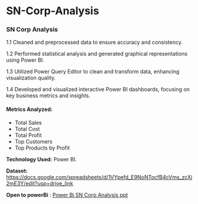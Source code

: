 # SN-Corp-Analysis
### SN Corp Analysis

1.1 Cleaned and preprocessed data to ensure accuracy and consistency.

1.2 Performed statistical analysis and generated graphical representations using Power BI.

1.3 Utilized Power Query Editor to clean and transform data, enhancing visualization quality.

1.4 Developed and visualized interactive Power BI dashboards, focusing on key business metrics and insights.

#### Metrics Analyzed:
- Total Sales
- Total Cost
- Total Profit
- Top Customers
- Top Products by Profit

**Technology Used:** Power BI.

**Dataset:** https://docs.google.com/spreadsheets/d/1VYpefd_E9NoNTocfB4cVms_zcXj2mE3Y/edit?usp=drive_link

**Open to powerBi** : [Power Bi SN Corp Analysis ppt](https://app.powerbi.com/groups/me/reports/d2813473-beee-4f16-b708-cb9fa92cb2ad?pbi_source=PowerPoint)
